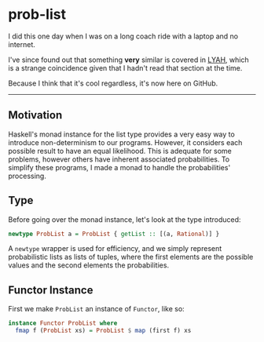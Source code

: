 prob-list
=========

I did this one day when I was on a long coach ride with a laptop and no internet.

I've since found out that something **very** similar is covered in
[LYAH](http://learnyouahaskell.com/), which is a strange coincidence given that
I hadn't read that section at the time.

Because I think that it's cool regardless, it's now here on GitHub.

* * *

Motivation
----------

Haskell's monad instance for the list type provides a very easy way to introduce
non-determinism to our programs. However, it considers each possible result to
have an equal likelihood. This is adequate for some problems, however others
have inherent associated probabilities. To simplify these programs, I made a
monad to handle the probabilities' processing.

Type
----

Before going over the monad instance, let's look at the type introduced:

```haskell
newtype ProbList a = ProbList { getList :: [(a, Rational)] }
```

A `newtype` wrapper is used for efficiency, and we simply represent
probabilistic lists as lists of tuples, where the first elements are the
possible values and the second elements the probabilities.

Functor Instance
----------------

First we make `ProbList` an instance of `Functor`, like so:

```haskell
instance Functor ProbList where
  fmap f (ProbList xs) = ProbList $ map (first f) xs
```

This gives us the ability to map over the values just like a normal list.

Monad Instance
--------------

Now, the special sauce. Here, we make `ProbList` an instance of `Monad`:

```haskell
instance Monad ProbList where
  return x = ProbList [(x, 1)]
  m >>= f = ProbList $ let (ProbList xss) = fmap f m in concatMap mapper xss
    where mapper (ProbList xs, p) = map (second (*p)) xs
  fail _ = ProbList []
```

Both `return` and `fail` are trivial and self-explanatory, though bind (`>>=`)
may need a little more explanation.

Bind `fmap`s the function over the list and then joins the resulting list.
Probabilities are joined through multiplication, as is usual in statistics.

Applicative Instance
--------------------

For the sake of completeness, we also provide it in the form of an applicative
functor, simply via the usual remapping from Monad to Applicative:

```haskell
instance Applicative ProbList where
  pure = return
  (<*>) = ap
```

Additional Functions
--------------------

A few helpful functions are provided:

```haskell
equalProbs :: [a] -> ProbList a 
normalize  :: ProbList a -> ProbList a 
getProb    :: (a -> Bool) -> ProbList a -> Rational 
sumProbs   :: ProbList a -> Rational 
nRepeats   :: ProbList a -> Int -> ProbList [a] 
```

`equalProbs` provides a simple way to model flat distributions, for example
a coin toss or the roll of a die.

`normalize` is used to ensure that the sum of the probabilities is equal to `.

`getProb` finds the sum of the probabilities for all elements that satisfy
the given predicate.

`sumProbs` returns the sum of the probabilities. The list should be normalized
if this doesn't equal 1.

`nRepeats` takes an event and repeats it `n` times, storing the results in
lists of length `n`.

* * *

Example - The Flip of a Coin
----------------------------

For the first example, we'll take a very simple situation - flipping an unbiased
coin. This doesn't require our monad, however we simulate it anyway to show
how simple we can make these situations (omitting type signatures for brevity):

```haskell
data CoinToss = Heads | Tails deriving (Show, Eq)

toss = equalProbs [Heads, Tails]
nTosses = nRepeats toss
```

Let's start querying the simulation. Very simply, what is the probability
of showing heads?:

```haskell
ghci> getProb (==Heads) toss
1 % 2
```

As we expected. We can also do a quick sanity check, making sure the sum of
the probabilities equals 1. Since we used equalProbs, this is guaranteed,
however it is worth checking if you supply custom probabilities:

```haskell
ghci> sumProbs toss
1 % 1
```

What's the probability of the third of five tosses being tails?: 

```haskell
ghci> getProb ((==Tails) . (!!2)) $ nTosses 5 
1 % 2 
```

The probability of at least 5 out of 7 tosses being heads?:

```haskell
ghci> getProb ((>=5) . length . filter (==Heads)) $ nTosses 7
29 % 128
```
What about all of them being heads?:

```haskell
ghci> getProbs (all (==Heads)) $ nTosses 7
1 % 128
```

What about all of them except the first?:

```haskell
ghci> getProbs (all (==Heads) . drop 1) $ nTosses 7
1 % 64
```

Although this is working with an unbiased coin (i.e. equal probabilities),
nothing needs to be changed except the toss function for everything to work
with unequal probabilities.

Example 2 - Unfair Dice
-----------------------

In this second example, we model dice with non-uniform probability distributions: 

```haskell
data DiceRoll = One | Two | Three | Four | Five | Six deriving (Show, Eq)

roll :: ProbList DiceRoll
roll = ProbList [(One, 1 % 20), (Two, 1 % 5), (Three, 1 % 10),
  (Four, 1 % 5), (Five, 1 % 10), (Six, 1 % 2)]

threeRolls :: ProbList (DiceRoll, DiceRoll, DiceRoll)
threeRolls = do
  firstRoll <- roll
  secondRoll <- roll
  thirdRoll <- roll
  return (firstRoll, secondRoll, thirdRoll)

nRolls :: Int -> ProbList [DiceRoll]
nRolls = nRepeats roll
```

We can now very simply find out, for example, the probability of rolling 6-1-6: 

```haskell
ghci> getProb (==(Six, One, Six)) threeRolls
1 % 80
```

Note that this could also have been achieved like so:

```haskell
ghci> getProb (==[Six, One, Six]) $ nRolls 3
1 % 80
```

Or even:

```haskell
ghci> getProb (==[Six, One, Six]) $ nRepeats roll 3
1 % 80
```

Alternatively, find the probability of all rolled numbers being less than
three over 5 rolls:

```haskell
ghci> getProb (all (<Three)) $ nRolls 5
243 % 100000
```

Rolling at least one six over 4 rolls:

```haskell
ghci> getProb (not . null . filter (==Six)) $ nRolls 4 
15 % 16
```

* * *

Invariants
----------

```haskell
equalProbs [] == ProbList []
equalProbs [x] == return x
(sumProbs pl == 1 % 1) -> (normalize xs == xs)
getProb (const True) == const 1 % 1
getProb (const False) == const 0 % 1 nRepeats pl 0 == return []
nRepeats pl 1 == ProbList . map (first (:[])) . getList $ pl
```
